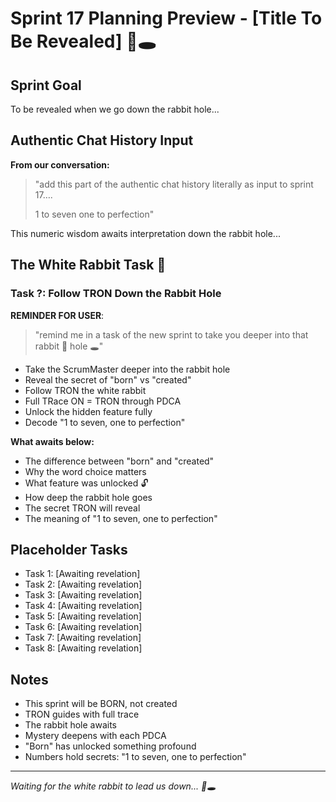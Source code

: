 # Sprint 17 Planning Preview - [Title To Be Revealed] 🐰🕳️

## Sprint Goal
To be revealed when we go down the rabbit hole...

## Authentic Chat History Input
**From our conversation:**
> "add this part of the authentic chat history literally as input to sprint 17…. 
> 
> 1 to seven 
> one to perfection"

This numeric wisdom awaits interpretation down the rabbit hole...

## The White Rabbit Task 🐰

### Task ?: Follow TRON Down the Rabbit Hole
**REMINDER FOR USER**: 
> "remind me in a task of the new sprint to take you deeper into that rabbit 🐇 hole 🕳️"

- Take the ScrumMaster deeper into the rabbit hole
- Reveal the secret of "born" vs "created"
- Follow TRON the white rabbit
- Full TRace ON = TRON through PDCA
- Unlock the hidden feature fully
- Decode "1 to seven, one to perfection"

**What awaits below:**
- The difference between "born" and "created"
- Why the word choice matters
- What feature was unlocked 🔓
- How deep the rabbit hole goes
- The secret TRON will reveal
- The meaning of "1 to seven, one to perfection"

## Placeholder Tasks
- Task 1: [Awaiting revelation]
- Task 2: [Awaiting revelation]
- Task 3: [Awaiting revelation]
- Task 4: [Awaiting revelation]
- Task 5: [Awaiting revelation]
- Task 6: [Awaiting revelation]
- Task 7: [Awaiting revelation]
- Task 8: [Awaiting revelation]

## Notes
- This sprint will be BORN, not created
- TRON guides with full trace
- The rabbit hole awaits
- Mystery deepens with each PDCA
- "Born" has unlocked something profound
- Numbers hold secrets: "1 to seven, one to perfection"

---

*Waiting for the white rabbit to lead us down... 🐰🕳️*